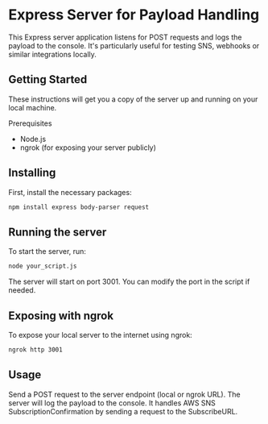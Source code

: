 # Express Server for Payload Handling

This Express server application listens for POST requests and logs the payload to the console. It's particularly useful for testing SNS, webhooks or similar integrations locally.

## Getting Started
These instructions will get you a copy of the server up and running on your local machine.

Prerequisites

- Node.js
- ngrok (for exposing your server publicly)

## Installing

First, install the necessary packages:

```bash
npm install express body-parser request
```

## Running the server

To start the server, run:

```bash
node your_script.js
```

The server will start on port 3001. You can modify the port in the script if needed.

## Exposing with ngrok

To expose your local server to the internet using ngrok:

```bash
ngrok http 3001
```

## Usage
Send a POST request to the server endpoint (local or ngrok URL). The server will log the payload to the console. It handles AWS SNS SubscriptionConfirmation by sending a request to the SubscribeURL.